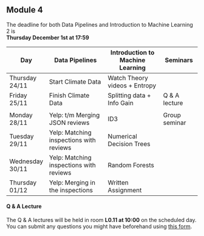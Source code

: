 
## Module 4

The deadline for both Data Pipelines and Introduction to Machine Learning 2 is<br>**Thursday December 1st at 17:59**

| Day                | Data Pipelines               | Introduction to<br>Machine Learning | Seminars                    |
| ------------------ | ---------------------------- | ----------------------------------- | --------------------------- |
| Thursday<br>24/11  | Start Climate Data		    | Watch Theory videos + Entropy       |                             |
| Friday<br>25/11    | Finish Climate Data          | Splitting data + Info Gain          | Q & A lecture               |
|                    |                              |                                     |                             |
| Monday<br>28/11    | Yelp: t/m Merging JSON reviews | ID3                               | Group seminar               |
| Tuesday<br>29/11   | Yelp: Matching inspections with reviews | Numerical Decision Trees |                             |
| Wednesday<br>30/11 | Yelp: Matching inspections with reviews | Random Forests           |                             |
| Thursday<br>01/12  | Yelp: Merging in the inspections | Written Assignment              |                             |



#### Q & A Lecture

The Q & A lectures will be held in room **L0.11 at 10:00** on the scheduled day. You can submit any questions you might have beforehand using [this form](https://forms.office.com/Pages/ResponsePage.aspx?id=zcrxoIxhA0S5RXb7PWh05ZTDc7biyulCvpu4U-tarWtUMlZYQUlYMFVMREdWRVVPWTNITlIxQlFUTC4u).

